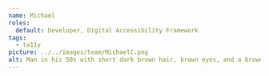 ```yaml
---
name: Michael
roles:
  default: Developer, Digital Accessibility Framework
tags:
  - ta11y
picture: ../../images/team/MichaelC.png
alt: Man in his 50s with short dark brown hair, brown eyes, and a brown and white beard.
---
```

